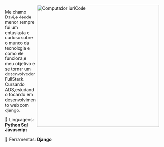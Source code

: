 <img src="https://raw.githubusercontent.com/MicaelliMedeiros/micaellimedeiros/master/image/computer-illustration.png" min-width="400px" max-width="400px" width="400px" align="right" alt="Computador iuriCode">

<p align="left"> 
  Me chamo Davi,e desde menor sempre fui um entusiasta e curioso sobre o mundo da tecnologia e como ele funciona,e meu objetivo e se tornar um desenvolvedor FullStack.               
  Cursando ADS,estudando focando em desenvolvimento web com django.
</p>

<p align="left">
  🦄 Linguagens:
  <strong>Python</strong>
  <strong>Sql</strong>  
  <strong>Javascript</strong>
</p>

<p align="left">
  💼 Ferramentas: <strong>Django</strong>
</p>
